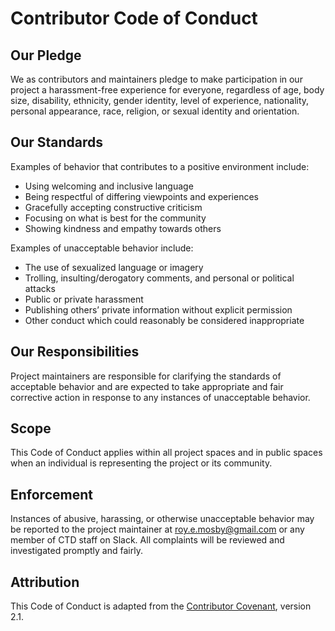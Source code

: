 # Contributor Code of Conduct

## Our Pledge

We as contributors and maintainers pledge to make participation in our project a harassment-free experience for everyone, regardless of age, body size, disability, ethnicity, gender identity, level of experience, nationality, personal appearance, race, religion, or sexual identity and orientation.

## Our Standards

Examples of behavior that contributes to a positive environment include:

- Using welcoming and inclusive language
- Being respectful of differing viewpoints and experiences
- Gracefully accepting constructive criticism
- Focusing on what is best for the community
- Showing kindness and empathy towards others

Examples of unacceptable behavior include:

- The use of sexualized language or imagery
- Trolling, insulting/derogatory comments, and personal or political attacks
- Public or private harassment
- Publishing others’ private information without explicit permission
- Other conduct which could reasonably be considered inappropriate

## Our Responsibilities

Project maintainers are responsible for clarifying the standards of acceptable behavior and are expected to take appropriate and fair corrective action in response to any instances of unacceptable behavior.

## Scope

This Code of Conduct applies within all project spaces and in public spaces when an individual is representing the project or its community.

## Enforcement

Instances of abusive, harassing, or otherwise unacceptable behavior may be reported to the project maintainer at [roy.e.mosby@gmail.com](mailto:roy.e.mosby@gmail.com) or any member of CTD staff on Slack. All complaints will be reviewed and investigated promptly and fairly.

## Attribution

This Code of Conduct is adapted from the [Contributor Covenant](https://www.contributor-covenant.org/), version 2.1.
